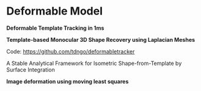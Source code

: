 

# Deformable Model

**Deformable Template Tracking in 1ms**


**Template-based Monocular 3D Shape Recovery using Laplacian Meshes**

Code: https://github.com/tdngo/deformabletracker

A Stable Analytical Framework for Isometric Shape-from-Template by Surface Integration   


**Image deformation using moving least squares**